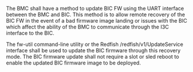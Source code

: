 The BMC shall have a method to update BIC FW using the UART interface between
the BMC and BIC.  This method is to allow remote recovery of the BIC FW in
the event of a bad firmware image landing or issues with the BIC which
affect the ability of the BMC to communicate through the I3C interface to
the BIC.

The fw-util command-line utility or the Redfish /redfish/v1/UpdateService
interface shall be used to update the BIC firmware through this recovery
mode.  The BIC firmware update shall not require a slot or sled reboot to
enable the updated BIC firmware image to be deployed.
